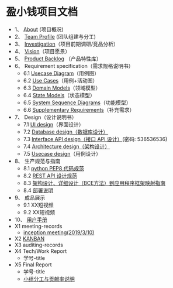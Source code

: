 # 盈小钱项目文档

- 1、 [About](docs/about.md) (项目概况) 
- 2、 [Team Profile](docs/team-profile.md) (团队组建与分工) 
- 3、 [Investigation](docs/investigation.md)（项目前期调研/竞品分析）
- 4、 [Vision](docs/vision.md)（项目愿景）
- 5、 [Product Backlog](docs/product_backlog.md) （产品特性库）
- 6、 Requirement specification（需求规格说明书）
  - 6.1 [Usecase Diagram](./require_spec/UsecaseDiagram.md)（用例图）
  - 6.2 [Use Cases](./require_spec/UseCases.md)（用例+活动图）
  - 6.3 [Domain Models](./require_spec/DomainModels.md)（领域模型）
  - 6.4 [State Models](./require_spec/StateModel.md)（状态模型）
  - 6.5 [System Sequence Diagrams](./require_spec/SystemSequenceDiagrams.md)（功能模型）
  - 6.6 [Supplementary Requirements](./require_spec/SupplementaryRequirements.md)（补充需求）
- 7、 Design（设计说明书）
  - 7.1 [UI design](./require_spec/UIDesign.md)（界面设计）
  - 7.2 [Database design（数据库设计）](./design/DatabaseDesign.md)
  - 7.3 [Interface API design（接口 API 设计）](<https://www.showdoc.cc/fatwalletapi?page_id=2225152623522809>)(密码: 536536536)
  - 7.4 [Architecture design（架构设计）](design/软件设计文档.md)
  - 7.5 [Usecase design](./require_spec/用例设计.md)（用例设计）
- 8、 生产规范与指南
  - 8.1 [python PEP8 代码规范](<https://legacy.python.org/dev/peps/pep-0008/>)
  - 8.2 [REST API 设计规范](<http://www.ruanyifeng.com/blog/2014/05/restful_api.html>)
  - 8.3 [架构设计、详细设计（BCE方法）到应用程序框架映射指南](./product_spec/DesignToFramework.md)
  - 8.4 [部署说明](design/部署文档.md)
- 9、 成品展示
  - 9.1 XX短视频
  - 9.2 XX短视频
- 10、 [用户手册](./require_spec/用户手册.md)
- X1 meeting-records
  - [inception meeting(2019/3/10)](docs/InceptionMeeting.md)
- X2 [KANBAN](<https://github.com/orgs/haowe-7/projects>)
- X3 auditing-records 
- X4 Tech/Work Report
  - 学号-title
- X5 Final Report
  - 学号-title
  - [小组分工与贡献率说明](./require_spec/groupContribution.md)
